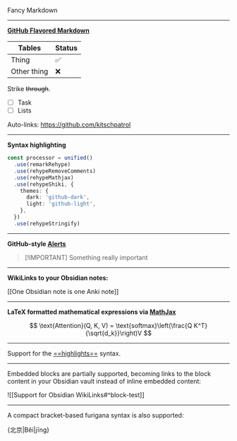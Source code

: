 Fancy Markdown

---

**[GitHub Flavored Markdown](https://github.github.com/gfm/)**

| Tables      | Status |
| ----------- | ------ |
| Thing       | ✅     |
| Other thing | ❌     |

Strike ~~through~~.

- [ ] Task
- [ ] Lists

Auto-links: <https://github.com/kitschpatrol>

---

**Syntax highlighting**

```ts
const processor = unified()
  .use(remarkRehype)
  .use(rehypeRemoveComments)
  .use(rehypeMathjax)
  .use(rehypeShiki, {
    themes: {
      dark: 'github-dark',
      light: 'github-light',
    },
  })
  .use(rehypeStringify)
```

---

**GitHub-style [Alerts](https://docs.github.com/en/get-started/writing-on-github/getting-started-with-writing-and-formatting-on-github/basic-writing-and-formatting-syntax#alerts)**

> \[!IMPORTANT]
> Something really important

---

**WikiLinks to your Obsidian notes:**

[[One Obsidian note is one Anki note]]

---

**LaTeX formatted mathematical expressions via [MathJax](https://www.mathjax.org)**

$$ \text{Attention}(Q, K, V) = \text{softmax}\left(\frac{Q K^T}{\sqrt{d_k}}\right)V $$

---

Support for the [==highlights==](https://github.com/ipikuka/remark-flexible-markers) syntax.

---

Embedded blocks are partially supported, becoming links to the block content in your Obsidian vault instead of inline embedded content:

![[Support for Obsidian WikiLinks#^block-test]]

---

A compact bracket-based furigana syntax is also supported:

{北京|Běi|jīng}

